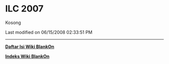 # ILC 2007

Kosong

Last modified on 06/15/2008 02:33:51 PM
 
---
[**Daftar Isi Wiki BlankOn**](/DaftarIsi/README.md)
 
[**Indeks Wiki BlankOn**](/Indeks.md)


